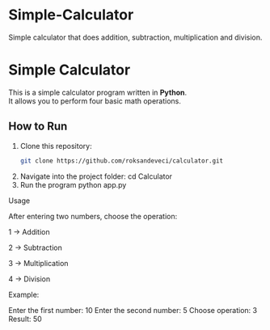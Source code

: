 # Simple-Calculator
Simple calculator that does addition, subtraction, multiplication and division.
#  Simple Calculator

This is a simple calculator program written in **Python**.  
It allows you to perform four basic math operations.

##  How to Run
1. Clone this repository:
   ```bash
   git clone https://github.com/roksandeveci/calculator.git
2. Navigate into the project folder:
   cd Calculator
3. Run the program
   python app.py

 Usage

After entering two numbers, choose the operation:

1 → Addition

2 → Subtraction

3 → Multiplication

4 → Division

Example:

Enter the first number: 10
Enter the second number: 5
Choose operation: 3
Result: 50

